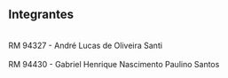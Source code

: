 Integrantes  </br>
------------

 </br>
RM 94327 - André Lucas de Oliveira Santi </br> </br>
RM 94430 - Gabriel Henrique Nascimento Paulino Santos  </br>
